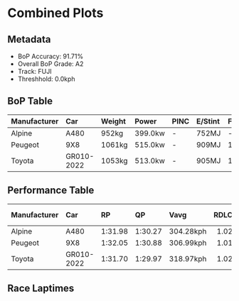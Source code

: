 # Combined Plots

## Metadata

- BoP Accuracy: 91.71%
- Overall BoP Grade: A2
- Track: FUJI
- Threshhold: 0.0kph

## BoP Table
| Manufacturer   | Car        | Weight   | Power   | PINC   | E/Stint   | FDS    | RDP    | QDP     | TDP    |
|:---------------|:-----------|:---------|:--------|:-------|:----------|:-------|:-------|:--------|:-------|
| Alpine         | A480       | 952kg    | 399.0kw | -      | 752MJ     | -      | 60.43% | 100.00% | 11.72% |
| Peugeot        | 9X8        | 1061kg   | 515.0kw | -      | 909MJ     | 150kph | 62.67% | 66.67%  | 1.30%  |
| Toyota         | GR010-2022 | 1053kg   | 513.0kw | -      | 905MJ     | 190kph | 58.62% | 40.00%  | 3.32%  |

## Performance Table
| Manufacturer   | Car        | RP      | QP      | Vavg      |   RDLC | BOP-Grade   | Match   |
|:---------------|:-----------|:--------|:--------|:----------|-------:|:------------|:--------|
| Alpine         | A480       | 1:31.98 | 1:30.27 | 304.28kph |   1.02 | +B1         | 88.49%  |
| Peugeot        | 9X8        | 1:32.05 | 1:30.88 | 306.99kph |   1.01 | +B1         | 87.00%  |
| Toyota         | GR010-2022 | 1:31.70 | 1:29.97 | 318.97kph |   1.02 | ~A1         | 99.63%  |

## Race Laptimes
<div>                        <script type="text/javascript">window.PlotlyConfig = {MathJaxConfig: 'local'};</script>
        <script charset="utf-8" src="https://cdn.plot.ly/plotly-3.0.1.min.js"></script>                <div id="85bafeb6-2f53-4ed4-99b8-a07487f839bd" class="plotly-graph-div" style="height:100%; width:100%;"></div>            <script type="text/javascript">                window.PLOTLYENV=window.PLOTLYENV || {};                                if (document.getElementById("85bafeb6-2f53-4ed4-99b8-a07487f839bd")) {                    Plotly.newPlot(                        "85bafeb6-2f53-4ed4-99b8-a07487f839bd",                        [{"box":{"visible":true},"line":{"color":"rgb(128,181,255)"},"name":"A480","points":false,"y":[91.19634596750733,91.07728937946159,91.03526940721017,91.76061416631235,91.48548339561843,91.71859419406091,91.91468739790095,91.47047626267147,92.40892230962027,92.56999886991744,91.89567836283484,91.79563080985521,92.06776015395977,92.20582577707164,92.66004166759909,92.48996082753374,92.26485383332961,92.18381531541613,91.78762700561686,91.98872258710587,92.65303833889052,92.11378202833039,91.57252476671067,91.83464935551727,91.74660750889521,91.60053808154497,91.89667883836464,92.35489663101127,92.02874160829772,92.36690233736883,92.13979439210509,92.37890804372637,92.55699268803009,92.36290043524963,92.68105165372481,92.57400077203661,92.30687380558105,91.63055234743887,91.89367741177523,92.55799316355989,92.45894608611005,91.62855139637928,92.24784574932308,92.56399601673867,91.75661226419317,91.4894852977376,92.29686905028308,91.50349195515476,91.34341587038736,91.25637449929509,91.53050479445923,91.74360608230582,92.10577822409202,91.95970879674178,91.56452096247232,91.29139114283797,91.78762700561686,92.37590661713698,92.67604927607583,91.44046199677759,92.00473019558261,91.84065220869604,91.65256280909438,91.85766029270258,91.91868930002015,91.51649813704209,92.53298127531498,91.76261511737194,92.40692135856067,91.52450194128046,91.89167646071564,92.3679028128986,92.12678821021774,92.6590411920693,92.64703548571174,91.85665981717278,92.50096605836148,92.13379153892632,92.14579724528387,92.03774588806588,92.14579724528387,91.92369167766913,92.33888902253453,91.67957564839887,92.18281483988633,91.88567360753687,91.99672639134424,91.78562605455727,92.24384384720389,92.4999655828317,91.65656471121356,91.62554996978987,92.35889853313044,91.93769833508628,91.66456851545192,92.25084717591245,91.78662653008705,91.55751763376374,92.05775539866181,92.3679028128986,91.63155282296864,91.6465599559156,91.87867027882831,92.05775539866181,91.16933312820284,91.29639352048694,91.24536926846734,92.36490138630921,91.5695233401213,91.75361083760379,92.03174303488711,91.95570689462261,92.04875111889363,92.33888902253453,91.85766029270258,92.43993705104393,91.65056185803478,91.96271022333117,92.09877489538346,92.56599696779824,91.56151953588292,91.4624724584331,91.86866552353034,91.71759371853113,91.49448767538658,92.28286239286594,92.10377727303243,92.11878440597937,92.23383909190592,92.19582102177368,91.84665506187483,91.96271022333117,92.25084717591245,92.51797414236802,91.76061416631235,92.10077584644304,92.06075682525119,92.44393895316313,92.26985621097859],"type":"violin"},{"box":{"visible":true},"line":{"color":"rgb(171,214,0)"},"name":"9X8","points":false,"y":[92.02473970617854,92.24884622485287,91.74160513124623,92.07976586031732,91.89167646071564,91.83965173316624,92.0067311466422,92.12178583256876,92.0847682379663,92.24784574932308,92.43693562445455,92.45194275740148,92.37490614160718,92.61001789110928,92.41992754044801,91.93869881061606,92.58500600286438,92.43993705104393,92.67604927607583,92.35289567995167,91.84865601293443,91.58252952200864,91.15832789737507,91.50649338174414,91.79362985879563,92.16880818246918,91.7205951451205,92.55899363908968,91.94670261485443,91.92869405531812,92.40692135856067,91.89267693624545,91.95170499250342,91.35342062568533,91.31740350661266,91.45146722760535,91.48248196902902,91.99572591581445,92.12778868574755,91.24136736634817,91.56252001141273,92.31387713428963,91.5655214380021,91.4394615212478,91.31740350661266,91.4084467798241,91.79062843220623,91.65956613780294,91.22235833128204,91.81363936939155,91.5144971859825,92.48295749882516,91.44846580101596,92.59501075816233,92.1097801262112,91.96571164992056,91.71759371853113,91.93669785955647,92.3458923512431,91.81864174704053,91.4894852977376,92.0597563497214,91.79563080985521,92.25184765144226,92.08877014008549,92.51597319130845,91.88267218094748,92.27185716203819,92.19081864412469,92.43193324680557,92.54098507955334,91.83965173316624,92.07276253160875,92.0067311466422,92.14479676975407,92.17881293776713,92.5800036252154,92.39791707879249,91.8276460268087,92.26885573544878,91.73460180253765,92.10077584644304,91.95070451697362,91.52450194128046,91.62554996978987,92.35389615548146,92.22983718978675,91.70958991429275,91.7235965717099,92.53398175084477,92.05575444760221,91.71959466959072,91.40244392664535,91.71459229194173,91.54151002528701,91.39744154899635,91.68757945263724,92.06976110501937,91.45146722760535,91.65756518674335,91.88367265647729,92.24984670038268,92.03774588806588,91.87867027882831,91.17333503032202,91.24436879293754,91.28138638754001,91.92769357978831,91.57852761988946,91.71659324300133,92.04374874124466,92.50096605836148,92.39891755432228,92.22483481213776,91.65856566227315,92.12678821021774,92.51897461789783,92.01473495088058,91.85966124376218,92.51897461789783,92.33188569382595,92.38891279902433,92.4489413308121,92.46694989034843,92.18081388882673,91.79362985879563,92.5760017230962,91.96271022333117,91.83965173316624,91.92269120213933,92.5249774710766,91.99672639134424,92.09877489538346,91.90568311813279,91.77962320137848,92.48896035200394,92.39691660326271,91.94270071273526,92.38290994584555,92.61401979322845,92.09977537091325,91.98772211157608,91.78162415243807,91.88767455859646,91.77962320137848,92.09377251773446,92.11678345491978,92.10277679750263,91.6685704175711,91.97871783180791,91.68557850157764,92.65603976547989,91.97071402756954,92.18281483988633,92.39791707879249,91.91268644684136,91.98572116051649,91.96671212545036,91.88567360753687,92.63803120594356,91.91468739790095,92.12678821021774,92.18881769306512,92.44694037975249,92.11478250386018,92.00272924452302,92.61702121981786,92.60801694004968,92.67404832501623,92.3939151766733,92.51697366683824,92.45094228187169,92.64703548571174,92.32588284064717,92.12678821021774,92.13779344104549,92.10177632197284,92.61301931769867,92.56799791885784,92.6040150379305,92.48495844988476,92.04174779018507,92.19081864412469,92.35489663101127,92.3729051905476,92.54398650614273,92.36390091077942,92.29987047687247,91.76661701949114,92.10477774856223,92.6280264506456,92.65804071653949,92.54198555508313,92.37790756819658,92.3188795119386,91.97471592968873,92.33788854700472,92.19682149730346,92.18281483988633,92.14279581869447,91.73360132700786,92.09377251773446,91.67757469733928,91.80663604068299,92.27986096627654,91.79963271197441,91.94570213932464,91.73360132700786,91.55051430505517,92.34989425336228,92.45794561058027,92.37990851925616,91.77662177478909,92.25284812697205,91.80963746727235,91.63655520061764,91.66456851545192,91.99372496475486,91.3314101640298,91.93769833508628,91.78862748114665,91.7756212992593,91.86866552353034,91.71959466959072,92.45194275740148,92.17581151117776,92.61902217087744,92.36189995971984,92.09777441985365,91.47247721373107,92.0087320977018,91.95370594356301,92.02674065723814,91.93769833508628,92.15280057399245,92.39191422561372,91.96771260098016,91.54551192740618,91.72959942488868,92.01773637746997,92.55599221250029,91.91968977554994,92.061757300781,92.48495844988476,92.04875111889363,92.59300980710275,91.34941872356615,91.54751287846578,91.22535975787143,91.85565934164299,92.40391993197127,91.83665030657687,91.67657422180947,91.74060465571644,91.52950431892945,91.91068549578178,92.01373447535077,91.72659799829928,92.40391993197127,92.42392944256719,92.67304784948642,92.21483005683979,91.99872734240384,92.58300505180478,92.55399126144069,92.18381531541613,92.42693086915659,91.78562605455727,92.64403405912233,92.46895084140802,92.16080437823081,91.6995851589948,92.25184765144226,91.71059038982256,92.29486809922349,92.01373447535077,92.22683576319734],"type":"violin"},{"box":{"visible":true},"line":{"color":"rgb(26,1,0)"},"name":"GR010-2022","points":false,"y":[88.57309912838187,90.77814719605254,91.06028129545506,91.32240588426164,91.23836593975876,91.61654569002172,91.45346817866493,91.66356803992214,91.62855139637928,91.7225960961801,92.12378678362835,91.81063794280216,92.01873685299975,91.8546588661132,91.84165268422585,91.81864174704053,91.71759371853113,91.81463984492135,91.88167170541769,91.5915338017768,91.55051430505517,92.09177156667488,91.55351573164457,91.78362510349766,91.61554521449192,91.67357279522008,91.99872734240384,92.11578297938999,91.89567836283484,91.7776222503189,91.88267218094748,91.752610362074,92.01373447535077,92.0107330487614,91.91668834896056,91.91168597131157,91.9296945308479,91.93269595743729,91.88567360753687,92.0587558741916,92.007731622172,92.03974683912547,91.94670261485443,91.8006331875042,92.0067311466422,91.61054283684294,91.74560703336542,92.03874636359569,91.65156233356458,91.34841824803635,91.53850859869762,91.71859419406091,91.43145771700944,91.44946627654576,91.16433075055386,91.97471592968873,91.24036689081836,91.72959942488868,91.68757945263724,91.70958991429275,91.27538353436123,91.69358230581602,91.80963746727235,91.91568787343076,91.80463508962337,91.39043822028779,92.04875111889363,91.68157659945847,91.85766029270258,91.60854188578334,91.9807187828675,91.52250099022088,91.82064269810013,92.09577346879405,91.94970404144384,91.91568787343076,91.97971830733772,91.64956138250498,91.62454949426008,91.8806712298879,91.98972306263566,91.75661226419317,91.77962320137848,92.03474446147649,91.83264840445767,92.09977537091325,92.06876062948957,91.99972781793363,91.95570689462261,92.10877965068141,91.66957089310091,91.60954236131315,91.80463508962337,91.60453998366417,91.59353475283639,92.0867691890259,91.9567073701524,91.73460180253765,91.50449243068454,91.79963271197441,91.74160513124623,92.00172876899322,92.09577346879405,91.96871307650994,92.03974683912547,91.90268169154342,92.00172876899322,92.12978963680713,91.99072353816547,91.76861797055072,92.06275777631079,91.98972306263566,92.04675016783405,90.25990087161814,90.90920949045584,91.06828509969344,91.34241539485758,91.22936165999062,91.39544059793677,91.40644582876452,91.40244392664535,91.71859419406091,91.76761749502093,92.04875111889363,91.77662177478909,91.64956138250498,91.36042395439391,91.57752714435965,91.61154331237273,92.01373447535077,91.40744630429433,92.12378678362835,91.6715718441605,91.68257707498825,91.8526579150536,91.44246294783719,92.1077791751516,92.09477299326427,92.00473019558261,91.73059990041847,91.82064269810013,92.061757300781,91.79463033432543,91.73460180253765,91.46747483608209,91.67357279522008,91.83264840445767,91.82864650233849,91.65456376015396,92.01873685299975,91.84565458634502,91.84465411081523,91.3854358426388,91.50249147962495,91.79162890773604,91.84565458634502,91.92369167766913,91.76961844608051,91.94970404144384,91.89067598518587,91.78762700561686,91.79563080985521,91.22636023340121,91.1023012677065,92.01173352429119,91.58453047306823,91.6455594803858,91.57452571777029,91.8006331875042,91.35642205227472,91.88867503412627,91.40544535323473,91.1573274218453,91.89867978942422,91.78662653008705,91.98972306263566,91.56252001141273,91.5124962349229,91.45446865419474,92.0337439859467,91.24837069505674,90.90220616174727,91.22035738022244,91.63955662720703,91.04327321144852,91.31840398214247,91.56752238906171,91.44746532548616,91.62855139637928,91.83865125763646,91.38243441604942,90.95623184035625,91.03727035826975,92.02073780405935,91.88867503412627,91.83364887998746,91.82264364915972,92.06475872737037,91.66456851545192,91.70058563452459,91.5124962349229,91.54751287846578,91.6725723196903,91.46047150737351,91.60554045919395,91.88967550965606,91.56051906035313,91.48748434667802,91.59653617942578,91.86566409694095,91.88967550965606,92.03774588806588,92.08176681137691,91.55251525611476,91.99772686687405,91.44746532548616,91.85665981717278,91.85866076823237,91.47447816479065,91.39343964687717,92.12178583256876,91.6945827813458,91.81964222257032,91.46947578714168,92.03474446147649,91.75561178866337,91.39444012240696,91.73260085147805,91.48148149349923,91.95070451697362,91.84865601293443,91.49949005303557,91.59053332624701,92.00473019558261,91.89367741177523,91.57452571777029,91.46147198290332,91.37543108734083,91.8266455512789,91.73460180253765,91.62655044531967,91.63055234743887,92.04174779018507,91.34841824803635,91.80863699174257,91.87066647458992,91.49848957750577,91.98972306263566,91.6725723196903,91.54251050081679,91.752610362074,91.7726198726699,91.56352048694251,91.87466837670912,91.6205475921409,91.54151002528701,91.49348719985679,91.89167646071564,91.90568311813279,91.81263889386176,91.94270071273526,91.56252001141273,91.3854358426388,92.05275302101283,91.58052857094906,91.28138638754001,91.48348244455882,91.54451145187639,91.5124962349229,91.58753189965762,91.46947578714168,91.32740826191062],"type":"violin"}],                        {"template":{"data":{"histogram2dcontour":[{"type":"histogram2dcontour","colorbar":{"outlinewidth":0,"ticks":""},"colorscale":[[0.0,"#0d0887"],[0.1111111111111111,"#46039f"],[0.2222222222222222,"#7201a8"],[0.3333333333333333,"#9c179e"],[0.4444444444444444,"#bd3786"],[0.5555555555555556,"#d8576b"],[0.6666666666666666,"#ed7953"],[0.7777777777777778,"#fb9f3a"],[0.8888888888888888,"#fdca26"],[1.0,"#f0f921"]]}],"choropleth":[{"type":"choropleth","colorbar":{"outlinewidth":0,"ticks":""}}],"histogram2d":[{"type":"histogram2d","colorbar":{"outlinewidth":0,"ticks":""},"colorscale":[[0.0,"#0d0887"],[0.1111111111111111,"#46039f"],[0.2222222222222222,"#7201a8"],[0.3333333333333333,"#9c179e"],[0.4444444444444444,"#bd3786"],[0.5555555555555556,"#d8576b"],[0.6666666666666666,"#ed7953"],[0.7777777777777778,"#fb9f3a"],[0.8888888888888888,"#fdca26"],[1.0,"#f0f921"]]}],"heatmap":[{"type":"heatmap","colorbar":{"outlinewidth":0,"ticks":""},"colorscale":[[0.0,"#0d0887"],[0.1111111111111111,"#46039f"],[0.2222222222222222,"#7201a8"],[0.3333333333333333,"#9c179e"],[0.4444444444444444,"#bd3786"],[0.5555555555555556,"#d8576b"],[0.6666666666666666,"#ed7953"],[0.7777777777777778,"#fb9f3a"],[0.8888888888888888,"#fdca26"],[1.0,"#f0f921"]]}],"contourcarpet":[{"type":"contourcarpet","colorbar":{"outlinewidth":0,"ticks":""}}],"contour":[{"type":"contour","colorbar":{"outlinewidth":0,"ticks":""},"colorscale":[[0.0,"#0d0887"],[0.1111111111111111,"#46039f"],[0.2222222222222222,"#7201a8"],[0.3333333333333333,"#9c179e"],[0.4444444444444444,"#bd3786"],[0.5555555555555556,"#d8576b"],[0.6666666666666666,"#ed7953"],[0.7777777777777778,"#fb9f3a"],[0.8888888888888888,"#fdca26"],[1.0,"#f0f921"]]}],"surface":[{"type":"surface","colorbar":{"outlinewidth":0,"ticks":""},"colorscale":[[0.0,"#0d0887"],[0.1111111111111111,"#46039f"],[0.2222222222222222,"#7201a8"],[0.3333333333333333,"#9c179e"],[0.4444444444444444,"#bd3786"],[0.5555555555555556,"#d8576b"],[0.6666666666666666,"#ed7953"],[0.7777777777777778,"#fb9f3a"],[0.8888888888888888,"#fdca26"],[1.0,"#f0f921"]]}],"mesh3d":[{"type":"mesh3d","colorbar":{"outlinewidth":0,"ticks":""}}],"scatter":[{"fillpattern":{"fillmode":"overlay","size":10,"solidity":0.2},"type":"scatter"}],"parcoords":[{"type":"parcoords","line":{"colorbar":{"outlinewidth":0,"ticks":""}}}],"scatterpolargl":[{"type":"scatterpolargl","marker":{"colorbar":{"outlinewidth":0,"ticks":""}}}],"bar":[{"error_x":{"color":"#2a3f5f"},"error_y":{"color":"#2a3f5f"},"marker":{"line":{"color":"#E5ECF6","width":0.5},"pattern":{"fillmode":"overlay","size":10,"solidity":0.2}},"type":"bar"}],"scattergeo":[{"type":"scattergeo","marker":{"colorbar":{"outlinewidth":0,"ticks":""}}}],"scatterpolar":[{"type":"scatterpolar","marker":{"colorbar":{"outlinewidth":0,"ticks":""}}}],"histogram":[{"marker":{"pattern":{"fillmode":"overlay","size":10,"solidity":0.2}},"type":"histogram"}],"scattergl":[{"type":"scattergl","marker":{"colorbar":{"outlinewidth":0,"ticks":""}}}],"scatter3d":[{"type":"scatter3d","line":{"colorbar":{"outlinewidth":0,"ticks":""}},"marker":{"colorbar":{"outlinewidth":0,"ticks":""}}}],"scattermap":[{"type":"scattermap","marker":{"colorbar":{"outlinewidth":0,"ticks":""}}}],"scattermapbox":[{"type":"scattermapbox","marker":{"colorbar":{"outlinewidth":0,"ticks":""}}}],"scatterternary":[{"type":"scatterternary","marker":{"colorbar":{"outlinewidth":0,"ticks":""}}}],"scattercarpet":[{"type":"scattercarpet","marker":{"colorbar":{"outlinewidth":0,"ticks":""}}}],"carpet":[{"aaxis":{"endlinecolor":"#2a3f5f","gridcolor":"white","linecolor":"white","minorgridcolor":"white","startlinecolor":"#2a3f5f"},"baxis":{"endlinecolor":"#2a3f5f","gridcolor":"white","linecolor":"white","minorgridcolor":"white","startlinecolor":"#2a3f5f"},"type":"carpet"}],"table":[{"cells":{"fill":{"color":"#EBF0F8"},"line":{"color":"white"}},"header":{"fill":{"color":"#C8D4E3"},"line":{"color":"white"}},"type":"table"}],"barpolar":[{"marker":{"line":{"color":"#E5ECF6","width":0.5},"pattern":{"fillmode":"overlay","size":10,"solidity":0.2}},"type":"barpolar"}],"pie":[{"automargin":true,"type":"pie"}]},"layout":{"autotypenumbers":"strict","colorway":["#636efa","#EF553B","#00cc96","#ab63fa","#FFA15A","#19d3f3","#FF6692","#B6E880","#FF97FF","#FECB52"],"font":{"color":"#2a3f5f"},"hovermode":"closest","hoverlabel":{"align":"left"},"paper_bgcolor":"white","plot_bgcolor":"#E5ECF6","polar":{"bgcolor":"#E5ECF6","angularaxis":{"gridcolor":"white","linecolor":"white","ticks":""},"radialaxis":{"gridcolor":"white","linecolor":"white","ticks":""}},"ternary":{"bgcolor":"#E5ECF6","aaxis":{"gridcolor":"white","linecolor":"white","ticks":""},"baxis":{"gridcolor":"white","linecolor":"white","ticks":""},"caxis":{"gridcolor":"white","linecolor":"white","ticks":""}},"coloraxis":{"colorbar":{"outlinewidth":0,"ticks":""}},"colorscale":{"sequential":[[0.0,"#0d0887"],[0.1111111111111111,"#46039f"],[0.2222222222222222,"#7201a8"],[0.3333333333333333,"#9c179e"],[0.4444444444444444,"#bd3786"],[0.5555555555555556,"#d8576b"],[0.6666666666666666,"#ed7953"],[0.7777777777777778,"#fb9f3a"],[0.8888888888888888,"#fdca26"],[1.0,"#f0f921"]],"sequentialminus":[[0.0,"#0d0887"],[0.1111111111111111,"#46039f"],[0.2222222222222222,"#7201a8"],[0.3333333333333333,"#9c179e"],[0.4444444444444444,"#bd3786"],[0.5555555555555556,"#d8576b"],[0.6666666666666666,"#ed7953"],[0.7777777777777778,"#fb9f3a"],[0.8888888888888888,"#fdca26"],[1.0,"#f0f921"]],"diverging":[[0,"#8e0152"],[0.1,"#c51b7d"],[0.2,"#de77ae"],[0.3,"#f1b6da"],[0.4,"#fde0ef"],[0.5,"#f7f7f7"],[0.6,"#e6f5d0"],[0.7,"#b8e186"],[0.8,"#7fbc41"],[0.9,"#4d9221"],[1,"#276419"]]},"xaxis":{"gridcolor":"white","linecolor":"white","ticks":"","title":{"standoff":15},"zerolinecolor":"white","automargin":true,"zerolinewidth":2},"yaxis":{"gridcolor":"white","linecolor":"white","ticks":"","title":{"standoff":15},"zerolinecolor":"white","automargin":true,"zerolinewidth":2},"scene":{"xaxis":{"backgroundcolor":"#E5ECF6","gridcolor":"white","linecolor":"white","showbackground":true,"ticks":"","zerolinecolor":"white","gridwidth":2},"yaxis":{"backgroundcolor":"#E5ECF6","gridcolor":"white","linecolor":"white","showbackground":true,"ticks":"","zerolinecolor":"white","gridwidth":2},"zaxis":{"backgroundcolor":"#E5ECF6","gridcolor":"white","linecolor":"white","showbackground":true,"ticks":"","zerolinecolor":"white","gridwidth":2}},"shapedefaults":{"line":{"color":"#2a3f5f"}},"annotationdefaults":{"arrowcolor":"#2a3f5f","arrowhead":0,"arrowwidth":1},"geo":{"bgcolor":"white","landcolor":"#E5ECF6","subunitcolor":"white","showland":true,"showlakes":true,"lakecolor":"white"},"title":{"x":0.05},"mapbox":{"style":"light"}}},"xaxis":{"showticklabels":false,"title":{}}},                        {"responsive": true}                    )                };            </script>        </div>

## Quali Laptimes
<div>                        <script type="text/javascript">window.PlotlyConfig = {MathJaxConfig: 'local'};</script>
        <script charset="utf-8" src="https://cdn.plot.ly/plotly-3.0.1.min.js"></script>                <div id="88aed036-0782-452d-b67f-073279045f8f" class="plotly-graph-div" style="height:100%; width:100%;"></div>            <script type="text/javascript">                window.PLOTLYENV=window.PLOTLYENV || {};                                if (document.getElementById("88aed036-0782-452d-b67f-073279045f8f")) {                    Plotly.newPlot(                        "88aed036-0782-452d-b67f-073279045f8f",                        [{"box":{"visible":true},"line":{"color":"rgb(128,181,255)"},"name":"A480","points":false,"y":[89.446],"type":"violin"},{"box":{"visible":true},"line":{"color":"rgb(171,214,0)"},"name":"9X8","points":false,"y":[90.0,90.106,90.12200000000001,90.043],"type":"violin"},{"box":{"visible":true},"line":{"color":"rgb(26,1,0)"},"name":"GR010-2022","points":false,"y":[89.06800000000001,89.269],"type":"violin"}],                        {"template":{"data":{"histogram2dcontour":[{"type":"histogram2dcontour","colorbar":{"outlinewidth":0,"ticks":""},"colorscale":[[0.0,"#0d0887"],[0.1111111111111111,"#46039f"],[0.2222222222222222,"#7201a8"],[0.3333333333333333,"#9c179e"],[0.4444444444444444,"#bd3786"],[0.5555555555555556,"#d8576b"],[0.6666666666666666,"#ed7953"],[0.7777777777777778,"#fb9f3a"],[0.8888888888888888,"#fdca26"],[1.0,"#f0f921"]]}],"choropleth":[{"type":"choropleth","colorbar":{"outlinewidth":0,"ticks":""}}],"histogram2d":[{"type":"histogram2d","colorbar":{"outlinewidth":0,"ticks":""},"colorscale":[[0.0,"#0d0887"],[0.1111111111111111,"#46039f"],[0.2222222222222222,"#7201a8"],[0.3333333333333333,"#9c179e"],[0.4444444444444444,"#bd3786"],[0.5555555555555556,"#d8576b"],[0.6666666666666666,"#ed7953"],[0.7777777777777778,"#fb9f3a"],[0.8888888888888888,"#fdca26"],[1.0,"#f0f921"]]}],"heatmap":[{"type":"heatmap","colorbar":{"outlinewidth":0,"ticks":""},"colorscale":[[0.0,"#0d0887"],[0.1111111111111111,"#46039f"],[0.2222222222222222,"#7201a8"],[0.3333333333333333,"#9c179e"],[0.4444444444444444,"#bd3786"],[0.5555555555555556,"#d8576b"],[0.6666666666666666,"#ed7953"],[0.7777777777777778,"#fb9f3a"],[0.8888888888888888,"#fdca26"],[1.0,"#f0f921"]]}],"contourcarpet":[{"type":"contourcarpet","colorbar":{"outlinewidth":0,"ticks":""}}],"contour":[{"type":"contour","colorbar":{"outlinewidth":0,"ticks":""},"colorscale":[[0.0,"#0d0887"],[0.1111111111111111,"#46039f"],[0.2222222222222222,"#7201a8"],[0.3333333333333333,"#9c179e"],[0.4444444444444444,"#bd3786"],[0.5555555555555556,"#d8576b"],[0.6666666666666666,"#ed7953"],[0.7777777777777778,"#fb9f3a"],[0.8888888888888888,"#fdca26"],[1.0,"#f0f921"]]}],"surface":[{"type":"surface","colorbar":{"outlinewidth":0,"ticks":""},"colorscale":[[0.0,"#0d0887"],[0.1111111111111111,"#46039f"],[0.2222222222222222,"#7201a8"],[0.3333333333333333,"#9c179e"],[0.4444444444444444,"#bd3786"],[0.5555555555555556,"#d8576b"],[0.6666666666666666,"#ed7953"],[0.7777777777777778,"#fb9f3a"],[0.8888888888888888,"#fdca26"],[1.0,"#f0f921"]]}],"mesh3d":[{"type":"mesh3d","colorbar":{"outlinewidth":0,"ticks":""}}],"scatter":[{"fillpattern":{"fillmode":"overlay","size":10,"solidity":0.2},"type":"scatter"}],"parcoords":[{"type":"parcoords","line":{"colorbar":{"outlinewidth":0,"ticks":""}}}],"scatterpolargl":[{"type":"scatterpolargl","marker":{"colorbar":{"outlinewidth":0,"ticks":""}}}],"bar":[{"error_x":{"color":"#2a3f5f"},"error_y":{"color":"#2a3f5f"},"marker":{"line":{"color":"#E5ECF6","width":0.5},"pattern":{"fillmode":"overlay","size":10,"solidity":0.2}},"type":"bar"}],"scattergeo":[{"type":"scattergeo","marker":{"colorbar":{"outlinewidth":0,"ticks":""}}}],"scatterpolar":[{"type":"scatterpolar","marker":{"colorbar":{"outlinewidth":0,"ticks":""}}}],"histogram":[{"marker":{"pattern":{"fillmode":"overlay","size":10,"solidity":0.2}},"type":"histogram"}],"scattergl":[{"type":"scattergl","marker":{"colorbar":{"outlinewidth":0,"ticks":""}}}],"scatter3d":[{"type":"scatter3d","line":{"colorbar":{"outlinewidth":0,"ticks":""}},"marker":{"colorbar":{"outlinewidth":0,"ticks":""}}}],"scattermap":[{"type":"scattermap","marker":{"colorbar":{"outlinewidth":0,"ticks":""}}}],"scattermapbox":[{"type":"scattermapbox","marker":{"colorbar":{"outlinewidth":0,"ticks":""}}}],"scatterternary":[{"type":"scatterternary","marker":{"colorbar":{"outlinewidth":0,"ticks":""}}}],"scattercarpet":[{"type":"scattercarpet","marker":{"colorbar":{"outlinewidth":0,"ticks":""}}}],"carpet":[{"aaxis":{"endlinecolor":"#2a3f5f","gridcolor":"white","linecolor":"white","minorgridcolor":"white","startlinecolor":"#2a3f5f"},"baxis":{"endlinecolor":"#2a3f5f","gridcolor":"white","linecolor":"white","minorgridcolor":"white","startlinecolor":"#2a3f5f"},"type":"carpet"}],"table":[{"cells":{"fill":{"color":"#EBF0F8"},"line":{"color":"white"}},"header":{"fill":{"color":"#C8D4E3"},"line":{"color":"white"}},"type":"table"}],"barpolar":[{"marker":{"line":{"color":"#E5ECF6","width":0.5},"pattern":{"fillmode":"overlay","size":10,"solidity":0.2}},"type":"barpolar"}],"pie":[{"automargin":true,"type":"pie"}]},"layout":{"autotypenumbers":"strict","colorway":["#636efa","#EF553B","#00cc96","#ab63fa","#FFA15A","#19d3f3","#FF6692","#B6E880","#FF97FF","#FECB52"],"font":{"color":"#2a3f5f"},"hovermode":"closest","hoverlabel":{"align":"left"},"paper_bgcolor":"white","plot_bgcolor":"#E5ECF6","polar":{"bgcolor":"#E5ECF6","angularaxis":{"gridcolor":"white","linecolor":"white","ticks":""},"radialaxis":{"gridcolor":"white","linecolor":"white","ticks":""}},"ternary":{"bgcolor":"#E5ECF6","aaxis":{"gridcolor":"white","linecolor":"white","ticks":""},"baxis":{"gridcolor":"white","linecolor":"white","ticks":""},"caxis":{"gridcolor":"white","linecolor":"white","ticks":""}},"coloraxis":{"colorbar":{"outlinewidth":0,"ticks":""}},"colorscale":{"sequential":[[0.0,"#0d0887"],[0.1111111111111111,"#46039f"],[0.2222222222222222,"#7201a8"],[0.3333333333333333,"#9c179e"],[0.4444444444444444,"#bd3786"],[0.5555555555555556,"#d8576b"],[0.6666666666666666,"#ed7953"],[0.7777777777777778,"#fb9f3a"],[0.8888888888888888,"#fdca26"],[1.0,"#f0f921"]],"sequentialminus":[[0.0,"#0d0887"],[0.1111111111111111,"#46039f"],[0.2222222222222222,"#7201a8"],[0.3333333333333333,"#9c179e"],[0.4444444444444444,"#bd3786"],[0.5555555555555556,"#d8576b"],[0.6666666666666666,"#ed7953"],[0.7777777777777778,"#fb9f3a"],[0.8888888888888888,"#fdca26"],[1.0,"#f0f921"]],"diverging":[[0,"#8e0152"],[0.1,"#c51b7d"],[0.2,"#de77ae"],[0.3,"#f1b6da"],[0.4,"#fde0ef"],[0.5,"#f7f7f7"],[0.6,"#e6f5d0"],[0.7,"#b8e186"],[0.8,"#7fbc41"],[0.9,"#4d9221"],[1,"#276419"]]},"xaxis":{"gridcolor":"white","linecolor":"white","ticks":"","title":{"standoff":15},"zerolinecolor":"white","automargin":true,"zerolinewidth":2},"yaxis":{"gridcolor":"white","linecolor":"white","ticks":"","title":{"standoff":15},"zerolinecolor":"white","automargin":true,"zerolinewidth":2},"scene":{"xaxis":{"backgroundcolor":"#E5ECF6","gridcolor":"white","linecolor":"white","showbackground":true,"ticks":"","zerolinecolor":"white","gridwidth":2},"yaxis":{"backgroundcolor":"#E5ECF6","gridcolor":"white","linecolor":"white","showbackground":true,"ticks":"","zerolinecolor":"white","gridwidth":2},"zaxis":{"backgroundcolor":"#E5ECF6","gridcolor":"white","linecolor":"white","showbackground":true,"ticks":"","zerolinecolor":"white","gridwidth":2}},"shapedefaults":{"line":{"color":"#2a3f5f"}},"annotationdefaults":{"arrowcolor":"#2a3f5f","arrowhead":0,"arrowwidth":1},"geo":{"bgcolor":"white","landcolor":"#E5ECF6","subunitcolor":"white","showland":true,"showlakes":true,"lakecolor":"white"},"title":{"x":0.05},"mapbox":{"style":"light"}}},"xaxis":{"showticklabels":false,"title":{}}},                        {"responsive": true}                    )                };            </script>        </div>

## Topspeeds
<div>                        <script type="text/javascript">window.PlotlyConfig = {MathJaxConfig: 'local'};</script>
        <script charset="utf-8" src="https://cdn.plot.ly/plotly-3.0.1.min.js"></script>                <div id="d76114f6-7054-4937-8b9d-396f1e90cd68" class="plotly-graph-div" style="height:100%; width:100%;"></div>            <script type="text/javascript">                window.PLOTLYENV=window.PLOTLYENV || {};                                if (document.getElementById("d76114f6-7054-4937-8b9d-396f1e90cd68")) {                    Plotly.newPlot(                        "d76114f6-7054-4937-8b9d-396f1e90cd68",                        [{"box":{"visible":true},"line":{"color":"rgb(128,181,255)"},"name":"A480","points":false,"y":[306.60136358284535,301.4896703684861,305.79952935314196,304.8974658447256,304.09563161502217,304.8974658447256,304.09563161502217,304.8974658447256,301.4896703684861,304.8974658447256,303.1935681066058,305.79952935314196,302.3917338769024,306.60136358284535,304.8974658447256,304.8974658447256,302.3917338769024,302.3917338769024,307.50342709126176,304.8974658447256,304.09563161502217,303.1935681066058,306.60136358284535,303.1935681066058,302.3917338769024,306.60136358284535,303.1935681066058,302.3917338769024],"type":"violin"},{"box":{"visible":true},"line":{"color":"rgb(171,214,0)"},"name":"9X8","points":false,"y":[305.79952935314196,307.50342709126176,304.09563161502217,310.20961761651074,304.09563161502217,310.20961761651074],"type":"violin"},{"box":{"visible":true},"line":{"color":"rgb(26,1,0)"},"name":"GR010-2022","points":false,"y":[316.52406217542523,318.3281891922579,316.52406217542523,320.2325454878035,316.52406217542523,316.52406217542523,319.3304819793872,317.4261256838415,319.3304819793872,321.23483827493277,322.1369017833491,318.3281891922579,319.3304819793872,321.23483827493277,322.1369017833491,318.3281891922579],"type":"violin"}],                        {"template":{"data":{"histogram2dcontour":[{"type":"histogram2dcontour","colorbar":{"outlinewidth":0,"ticks":""},"colorscale":[[0.0,"#0d0887"],[0.1111111111111111,"#46039f"],[0.2222222222222222,"#7201a8"],[0.3333333333333333,"#9c179e"],[0.4444444444444444,"#bd3786"],[0.5555555555555556,"#d8576b"],[0.6666666666666666,"#ed7953"],[0.7777777777777778,"#fb9f3a"],[0.8888888888888888,"#fdca26"],[1.0,"#f0f921"]]}],"choropleth":[{"type":"choropleth","colorbar":{"outlinewidth":0,"ticks":""}}],"histogram2d":[{"type":"histogram2d","colorbar":{"outlinewidth":0,"ticks":""},"colorscale":[[0.0,"#0d0887"],[0.1111111111111111,"#46039f"],[0.2222222222222222,"#7201a8"],[0.3333333333333333,"#9c179e"],[0.4444444444444444,"#bd3786"],[0.5555555555555556,"#d8576b"],[0.6666666666666666,"#ed7953"],[0.7777777777777778,"#fb9f3a"],[0.8888888888888888,"#fdca26"],[1.0,"#f0f921"]]}],"heatmap":[{"type":"heatmap","colorbar":{"outlinewidth":0,"ticks":""},"colorscale":[[0.0,"#0d0887"],[0.1111111111111111,"#46039f"],[0.2222222222222222,"#7201a8"],[0.3333333333333333,"#9c179e"],[0.4444444444444444,"#bd3786"],[0.5555555555555556,"#d8576b"],[0.6666666666666666,"#ed7953"],[0.7777777777777778,"#fb9f3a"],[0.8888888888888888,"#fdca26"],[1.0,"#f0f921"]]}],"contourcarpet":[{"type":"contourcarpet","colorbar":{"outlinewidth":0,"ticks":""}}],"contour":[{"type":"contour","colorbar":{"outlinewidth":0,"ticks":""},"colorscale":[[0.0,"#0d0887"],[0.1111111111111111,"#46039f"],[0.2222222222222222,"#7201a8"],[0.3333333333333333,"#9c179e"],[0.4444444444444444,"#bd3786"],[0.5555555555555556,"#d8576b"],[0.6666666666666666,"#ed7953"],[0.7777777777777778,"#fb9f3a"],[0.8888888888888888,"#fdca26"],[1.0,"#f0f921"]]}],"surface":[{"type":"surface","colorbar":{"outlinewidth":0,"ticks":""},"colorscale":[[0.0,"#0d0887"],[0.1111111111111111,"#46039f"],[0.2222222222222222,"#7201a8"],[0.3333333333333333,"#9c179e"],[0.4444444444444444,"#bd3786"],[0.5555555555555556,"#d8576b"],[0.6666666666666666,"#ed7953"],[0.7777777777777778,"#fb9f3a"],[0.8888888888888888,"#fdca26"],[1.0,"#f0f921"]]}],"mesh3d":[{"type":"mesh3d","colorbar":{"outlinewidth":0,"ticks":""}}],"scatter":[{"fillpattern":{"fillmode":"overlay","size":10,"solidity":0.2},"type":"scatter"}],"parcoords":[{"type":"parcoords","line":{"colorbar":{"outlinewidth":0,"ticks":""}}}],"scatterpolargl":[{"type":"scatterpolargl","marker":{"colorbar":{"outlinewidth":0,"ticks":""}}}],"bar":[{"error_x":{"color":"#2a3f5f"},"error_y":{"color":"#2a3f5f"},"marker":{"line":{"color":"#E5ECF6","width":0.5},"pattern":{"fillmode":"overlay","size":10,"solidity":0.2}},"type":"bar"}],"scattergeo":[{"type":"scattergeo","marker":{"colorbar":{"outlinewidth":0,"ticks":""}}}],"scatterpolar":[{"type":"scatterpolar","marker":{"colorbar":{"outlinewidth":0,"ticks":""}}}],"histogram":[{"marker":{"pattern":{"fillmode":"overlay","size":10,"solidity":0.2}},"type":"histogram"}],"scattergl":[{"type":"scattergl","marker":{"colorbar":{"outlinewidth":0,"ticks":""}}}],"scatter3d":[{"type":"scatter3d","line":{"colorbar":{"outlinewidth":0,"ticks":""}},"marker":{"colorbar":{"outlinewidth":0,"ticks":""}}}],"scattermap":[{"type":"scattermap","marker":{"colorbar":{"outlinewidth":0,"ticks":""}}}],"scattermapbox":[{"type":"scattermapbox","marker":{"colorbar":{"outlinewidth":0,"ticks":""}}}],"scatterternary":[{"type":"scatterternary","marker":{"colorbar":{"outlinewidth":0,"ticks":""}}}],"scattercarpet":[{"type":"scattercarpet","marker":{"colorbar":{"outlinewidth":0,"ticks":""}}}],"carpet":[{"aaxis":{"endlinecolor":"#2a3f5f","gridcolor":"white","linecolor":"white","minorgridcolor":"white","startlinecolor":"#2a3f5f"},"baxis":{"endlinecolor":"#2a3f5f","gridcolor":"white","linecolor":"white","minorgridcolor":"white","startlinecolor":"#2a3f5f"},"type":"carpet"}],"table":[{"cells":{"fill":{"color":"#EBF0F8"},"line":{"color":"white"}},"header":{"fill":{"color":"#C8D4E3"},"line":{"color":"white"}},"type":"table"}],"barpolar":[{"marker":{"line":{"color":"#E5ECF6","width":0.5},"pattern":{"fillmode":"overlay","size":10,"solidity":0.2}},"type":"barpolar"}],"pie":[{"automargin":true,"type":"pie"}]},"layout":{"autotypenumbers":"strict","colorway":["#636efa","#EF553B","#00cc96","#ab63fa","#FFA15A","#19d3f3","#FF6692","#B6E880","#FF97FF","#FECB52"],"font":{"color":"#2a3f5f"},"hovermode":"closest","hoverlabel":{"align":"left"},"paper_bgcolor":"white","plot_bgcolor":"#E5ECF6","polar":{"bgcolor":"#E5ECF6","angularaxis":{"gridcolor":"white","linecolor":"white","ticks":""},"radialaxis":{"gridcolor":"white","linecolor":"white","ticks":""}},"ternary":{"bgcolor":"#E5ECF6","aaxis":{"gridcolor":"white","linecolor":"white","ticks":""},"baxis":{"gridcolor":"white","linecolor":"white","ticks":""},"caxis":{"gridcolor":"white","linecolor":"white","ticks":""}},"coloraxis":{"colorbar":{"outlinewidth":0,"ticks":""}},"colorscale":{"sequential":[[0.0,"#0d0887"],[0.1111111111111111,"#46039f"],[0.2222222222222222,"#7201a8"],[0.3333333333333333,"#9c179e"],[0.4444444444444444,"#bd3786"],[0.5555555555555556,"#d8576b"],[0.6666666666666666,"#ed7953"],[0.7777777777777778,"#fb9f3a"],[0.8888888888888888,"#fdca26"],[1.0,"#f0f921"]],"sequentialminus":[[0.0,"#0d0887"],[0.1111111111111111,"#46039f"],[0.2222222222222222,"#7201a8"],[0.3333333333333333,"#9c179e"],[0.4444444444444444,"#bd3786"],[0.5555555555555556,"#d8576b"],[0.6666666666666666,"#ed7953"],[0.7777777777777778,"#fb9f3a"],[0.8888888888888888,"#fdca26"],[1.0,"#f0f921"]],"diverging":[[0,"#8e0152"],[0.1,"#c51b7d"],[0.2,"#de77ae"],[0.3,"#f1b6da"],[0.4,"#fde0ef"],[0.5,"#f7f7f7"],[0.6,"#e6f5d0"],[0.7,"#b8e186"],[0.8,"#7fbc41"],[0.9,"#4d9221"],[1,"#276419"]]},"xaxis":{"gridcolor":"white","linecolor":"white","ticks":"","title":{"standoff":15},"zerolinecolor":"white","automargin":true,"zerolinewidth":2},"yaxis":{"gridcolor":"white","linecolor":"white","ticks":"","title":{"standoff":15},"zerolinecolor":"white","automargin":true,"zerolinewidth":2},"scene":{"xaxis":{"backgroundcolor":"#E5ECF6","gridcolor":"white","linecolor":"white","showbackground":true,"ticks":"","zerolinecolor":"white","gridwidth":2},"yaxis":{"backgroundcolor":"#E5ECF6","gridcolor":"white","linecolor":"white","showbackground":true,"ticks":"","zerolinecolor":"white","gridwidth":2},"zaxis":{"backgroundcolor":"#E5ECF6","gridcolor":"white","linecolor":"white","showbackground":true,"ticks":"","zerolinecolor":"white","gridwidth":2}},"shapedefaults":{"line":{"color":"#2a3f5f"}},"annotationdefaults":{"arrowcolor":"#2a3f5f","arrowhead":0,"arrowwidth":1},"geo":{"bgcolor":"white","landcolor":"#E5ECF6","subunitcolor":"white","showland":true,"showlakes":true,"lakecolor":"white"},"title":{"x":0.05},"mapbox":{"style":"light"}}},"xaxis":{"showticklabels":false,"title":{}}},                        {"responsive": true}                    )                };            </script>        </div>

## Laptimes Lineplot
<div>                        <script type="text/javascript">window.PlotlyConfig = {MathJaxConfig: 'local'};</script>
        <script charset="utf-8" src="https://cdn.plot.ly/plotly-3.0.1.min.js"></script>                <div id="0c2a9030-6025-43e5-b4cd-328b21a0ca69" class="plotly-graph-div" style="height:100%; width:100%;"></div>            <script type="text/javascript">                window.PLOTLYENV=window.PLOTLYENV || {};                                if (document.getElementById("0c2a9030-6025-43e5-b4cd-328b21a0ca69")) {                    Plotly.newPlot(                        "0c2a9030-6025-43e5-b4cd-328b21a0ca69",                        [{"line":{"color":"rgb(128,181,255)"},"name":"A480","x":{"dtype":"f8","bdata":"AAAAAAAAAABz7cBcOzDnP3PtwFw7MPc\u002fFrKQhSxkAUBz7cBcOzAHQNAo8TNK\u002fAxAFrKQhSxkEUDFzyjxM0oUQHPtwFw7MBdAIQtZyEIWGkDQKPEzSvwcQH5GiZ9R4h9AFrKQhSxkIUDtwFw7MNciQMXPKPEzSiRAnN70pje9JUBz7cBcOzAnQEr8jBI\u002foyhAIQtZyEIWKkD5GSV+RokrQNAo8TNK\u002fCxApze96U1vLkB+RomfUeIvQKuqqqqqqjBAFrKQhSxkMUCCuXZgrh0yQO3AXDsw1zJAWchCFrKQM0DFzyjxM0o0QDDXDsy1AzVAnN70pje9NUAH5tqBuXY2QHPtwFw7MDdA3\u002fSmN73pN0BK\u002fIwSP6M4QLYDc+3AXDlAIQtZyEIWOkCNEj+jxM86QPkZJX5GiTtAZCELWchCPEDQKPEzSvw8QDsw1w7MtT1Apze96U1vPkATP6PEzyg\u002fQH5GiZ9R4j9A9aY3velNQECrqqqqqqpAQGCuHZhrB0FAFrKQhSxkQUDMtQNz7cBBQIK5dmCuHUJAOL3pTW96QkDtwFw7MNdCQKPEzyjxM0NAWchCFrKQQ0APzLUDc+1DQMXPKPEzSkRAetOb3vSmREAw1w7MtQNFQObagbl2YEVAnN70pje9RUBS4meU+BlGQAfm2oG5dkZAvelNb3rTRkBz7cBcOzBHQCnxM0r8jEdA3\u002fSmN73pR0CU+BklfkZIQEr8jBI\u002fo0hAAAAAAAAASUC2A3PtwFxJQGwH5tqBuUlAIQtZyEIWSkDXDsy1A3NKQI0SP6PEz0pAQxaykIUsS0D5GSV+RolLQK4dmGsH5ktAZCELWchCTEAaJX5GiZ9MQNAo8TNK\u002fExAhixkIQtZTUA7MNcOzLVNQPEzSvyMEk5Apze96U1vTkBdOzDXDsxOQBM\u002fo8TPKE9AyEIWspCFT0B+RomfUeJPQBolfkaJH1BA9aY3velNUEDQKPEzSnxQQKuqqqqqqlBAhixkIQvZUEBgrh2YawdRQDsw1w7MNVFAFrKQhSxkUUDxM0r8jJJRQMy1A3PtwFFApze96U3vUUCCuXZgrh1SQF07MNcOTFJAOL3pTW96UkATP6PEz6hSQO3AXDsw11JAyEIWspAFU0CjxM8o8TNTQH5GiZ9RYlNAWchCFrKQU0A0SvyMEr9TQA\u002fMtQNz7VNA6k1vetMbVEDFzyjxM0pUQKBR4meUeFRAetOb3vSmVEBVVVVVVdVUQDDXDsy1A1VAC1nIQhYyVUDm2oG5dmBVQMFcOzDXjlVAnN70pje9VUB3YK4dmOtVQFLiZ5T4GVZALWQhC1lIVkAH5tqBuXZWQOJnlPgZpVZAvelNb3rTVkCYawfm2gFXQHPtwFw7MFdATm9605teV0Ap8TNK\u002fIxXQARz7cBcu1dA3\u002fSmN73pV0C5dmCuHRhYQJT4GSV+RlhAb3rTm950WEBK\u002fIwSP6NYQCV+Romf0VhAAAAAAAAAWUA="},"y":[92.68105165372481,92.67604927607583,92.66004166759909,92.6590411920693,92.65303833889052,92.64703548571174,92.57400077203661,92.56999886991744,92.56599696779824,92.56399601673867,92.55799316355989,92.55699268803009,92.53298127531498,92.51797414236802,92.50096605836148,92.4999655828317,92.48996082753374,92.45894608611005,92.44393895316313,92.43993705104393,92.40892230962027,92.40692135856067,92.37890804372637,92.37590661713698,92.3679028128986,92.3679028128986,92.36690233736883,92.36490138630921,92.36290043524963,92.35889853313044,92.35489663101127,92.33888902253453,92.33888902253453,92.30687380558105,92.29686905028308,92.28286239286594,92.26985621097859,92.26485383332961,92.25084717591245,92.25084717591245,92.24784574932308,92.24384384720389,92.23383909190592,92.20582577707164,92.19582102177368,92.18381531541613,92.18281483988633,92.14579724528387,92.14579724528387,92.13979439210509,92.13379153892632,92.12678821021774,92.11878440597937,92.11378202833039,92.10577822409202,92.10377727303243,92.10077584644304,92.09877489538346,92.06776015395977,92.06075682525119,92.05775539866181,92.05775539866181,92.04875111889363,92.03774588806588,92.03174303488711,92.02874160829772,92.00473019558261,91.99672639134424,91.98872258710587,91.96271022333117,91.96271022333117,91.95970879674178,91.95570689462261,91.93769833508628,91.92369167766913,91.91868930002015,91.91468739790095,91.89667883836464,91.89567836283484,91.89367741177523,91.89167646071564,91.88567360753687,91.87867027882831,91.86866552353034,91.85766029270258,91.85766029270258,91.85665981717278,91.84665506187483,91.84065220869604,91.83464935551727,91.79563080985521,91.78762700561686,91.78762700561686,91.78662653008705,91.78562605455727,91.76261511737194,91.76061416631235,91.76061416631235,91.75661226419317,91.75361083760379,91.74660750889521,91.74360608230582,91.71859419406091,91.71759371853113,91.67957564839887,91.66456851545192,91.65656471121356,91.65256280909438,91.65056185803478,91.6465599559156,91.63155282296864,91.63055234743887,91.62855139637928,91.62554996978987,91.60053808154497,91.57252476671067,91.5695233401213,91.56452096247232,91.56151953588292,91.55751763376374,91.53050479445923,91.52450194128046,91.51649813704209,91.50349195515476,91.49448767538658,91.4894852977376,91.48548339561843,91.47047626267147,91.4624724584331,91.44046199677759,91.34341587038736,91.29639352048694,91.29139114283797,91.25637449929509,91.24536926846734,91.19634596750733,91.16933312820284,91.07728937946159,91.03526940721017],"type":"scatter"},{"line":{"color":"rgb(171,214,0)"},"name":"9X8","x":{"dtype":"f8","bdata":"AAAAAAAAAABz7cBcOzDXP3PtwFw7MOc\u002fFrKQhSxk8T9z7cBcOzD3P9Ao8TNK\u002fPw\u002fFrKQhSxkAUDFzyjxM0oEQHPtwFw7MAdAIQtZyEIWCkDQKPEzSvwMQH5GiZ9R4g9AFrKQhSxkEUDtwFw7MNcSQMXPKPEzShRAnN70pje9FUBz7cBcOzAXQEr8jBI\u002foxhAIQtZyEIWGkD5GSV+RokbQNAo8TNK\u002fBxApze96U1vHkB+RomfUeIfQKuqqqqqqiBAFrKQhSxkIUCCuXZgrh0iQO3AXDsw1yJAWchCFrKQI0DFzyjxM0okQDDXDsy1AyVAnN70pje9JUAH5tqBuXYmQHPtwFw7MCdA3\u002fSmN73pJ0BK\u002fIwSP6MoQLYDc+3AXClAIQtZyEIWKkCNEj+jxM8qQPkZJX5GiStAZCELWchCLEDQKPEzSvwsQDsw1w7MtS1Apze96U1vLkATP6PEzygvQH5GiZ9R4i9A9aY3velNMECrqqqqqqowQGCuHZhrBzFAFrKQhSxkMUDMtQNz7cAxQIK5dmCuHTJAOL3pTW96MkDtwFw7MNcyQKPEzyjxMzNAWchCFrKQM0APzLUDc+0zQMXPKPEzSjRAetOb3vSmNEAw1w7MtQM1QObagbl2YDVAnN70pje9NUBS4meU+Bk2QAfm2oG5djZAvelNb3rTNkBz7cBcOzA3QCnxM0r8jDdA3\u002fSmN73pN0CU+BklfkY4QEr8jBI\u002fozhAAAAAAAAAOUC2A3PtwFw5QGwH5tqBuTlAIQtZyEIWOkDXDsy1A3M6QI0SP6PEzzpAQxaykIUsO0D5GSV+Rok7QK4dmGsH5jtAZCELWchCPEAaJX5GiZ88QNAo8TNK\u002fDxAhixkIQtZPUA7MNcOzLU9QPEzSvyMEj5Apze96U1vPkBdOzDXDsw+QBM\u002fo8TPKD9AyEIWspCFP0B+RomfUeI\u002fQBolfkaJH0BA9aY3velNQEDQKPEzSnxAQKuqqqqqqkBAhixkIQvZQEBgrh2YawdBQDsw1w7MNUFAFrKQhSxkQUDxM0r8jJJBQMy1A3PtwEFApze96U3vQUCCuXZgrh1CQF07MNcOTEJAOL3pTW96QkATP6PEz6hCQO3AXDsw10JAyEIWspAFQ0CjxM8o8TNDQH5GiZ9RYkNAWchCFrKQQ0A0SvyMEr9DQA\u002fMtQNz7UNA6k1vetMbREDFzyjxM0pEQKBR4meUeERAetOb3vSmREBVVVVVVdVEQDDXDsy1A0VAC1nIQhYyRUDm2oG5dmBFQMFcOzDXjkVAnN70pje9RUB3YK4dmOtFQFLiZ5T4GUZALWQhC1lIRkAH5tqBuXZGQOJnlPgZpUZAvelNb3rTRkCYawfm2gFHQHPtwFw7MEdATm9605teR0Ap8TNK\u002fIxHQARz7cBcu0dA3\u002fSmN73pR0C5dmCuHRhIQJT4GSV+RkhAb3rTm950SEBK\u002fIwSP6NIQCV+Romf0UhAAAAAAAAASUDbgbl2YC5JQLYDc+3AXElAkYUsZCGLSUBsB+bagblJQEaJn1Hi50lAIQtZyEIWSkD8jBI\u002fo0RKQNcOzLUDc0pAspCFLGShSkCNEj+jxM9KQGiU+Bkl\u002fkpAQxaykIUsS0AemGsH5lpLQPkZJX5GiUtA05ve9Ka3S0CuHZhrB+ZLQImfUeJnFExAZCELWchCTEA\u002fo8TPKHFMQBolfkaJn0xA9aY3venNTEDQKPEzSvxMQKuqqqqqKk1AhixkIQtZTUBgrh2Ya4dNQDsw1w7MtU1AFrKQhSzkTUDxM0r8jBJOQMy1A3PtQE5Apze96U1vTkCCuXZgrp1OQF07MNcOzE5AOL3pTW\u002f6TkATP6PEzyhPQO3AXDswV09AyEIWspCFT0CjxM8o8bNPQH5GiZ9R4k9ALWQhC1kIUEAaJX5GiR9QQAfm2oG5NlBA9aY3velNUEDiZ5T4GWVQQNAo8TNKfFBAvelNb3qTUECrqqqqqqpQQJhrB+bawVBAhixkIQvZUEBz7cBcO\u002fBQQGCuHZhrB1FATm9605seUUA7MNcOzDVRQCnxM0r8TFFAFrKQhSxkUUAEc+3AXHtRQPEzSvyMklFA3\u002fSmN72pUUDMtQNz7cBRQLl2YK4d2FFApze96U3vUUCU+BklfgZSQIK5dmCuHVJAb3rTm940UkBdOzDXDkxSQEr8jBI\u002fY1JAOL3pTW96UkAlfkaJn5FSQBM\u002fo8TPqFJAAAAAAADAUkDtwFw7MNdSQNuBuXZg7lJAyEIWspAFU0C2A3PtwBxTQKPEzyjxM1NAkYUsZCFLU0B+RomfUWJTQGwH5tqBeVNAWchCFrKQU0BGiZ9R4qdTQDRK\u002fIwSv1NAIQtZyELWU0APzLUDc+1TQPyMEj+jBFRA6k1vetMbVEDXDsy1AzNUQMXPKPEzSlRAspCFLGRhVECgUeJnlHhUQI0SP6PEj1RAetOb3vSmVEBolPgZJb5UQFVVVVVV1VRAQxaykIXsVEAw1w7MtQNVQB6YawfmGlVAC1nIQhYyVUD5GSV+RklVQObagbl2YFVA05ve9KZ3VUDBXDsw145VQK4dmGsHplVAnN70pje9VUCJn1HiZ9RVQHdgrh2Y61VAZCELWcgCVkBS4meU+BlWQD+jxM8oMVZALWQhC1lIVkAaJX5GiV9WQAfm2oG5dlZA9aY3vemNVkDiZ5T4GaVWQNAo8TNKvFZAvelNb3rTVkCrqqqqqupWQJhrB+baAVdAhixkIQsZV0Bz7cBcOzBXQGCuHZhrR1dATm9605teV0A7MNcOzHVXQCnxM0r8jFdAFrKQhSykV0AEc+3AXLtXQPEzSvyM0ldA3\u002fSmN73pV0DMtQNz7QBYQLl2YK4dGFhApze96U0vWECU+BklfkZYQIK5dmCuXVhAb3rTm950WEBdOzDXDoxYQEr8jBI\u002fo1hAOL3pTW+6WEAlfkaJn9FYQBM\u002fo8TP6FhAAAAAAAAAWUA="},"y":[92.67604927607583,92.67404832501623,92.67304784948642,92.65804071653949,92.65603976547989,92.64703548571174,92.64403405912233,92.63803120594356,92.6280264506456,92.61902217087744,92.61702121981786,92.61401979322845,92.61301931769867,92.61001789110928,92.60801694004968,92.6040150379305,92.59501075816233,92.59300980710275,92.58500600286438,92.58300505180478,92.5800036252154,92.5760017230962,92.56799791885784,92.55899363908968,92.55599221250029,92.55399126144069,92.54398650614273,92.54198555508313,92.54098507955334,92.53398175084477,92.5249774710766,92.51897461789783,92.51897461789783,92.51697366683824,92.51597319130845,92.50096605836148,92.48896035200394,92.48495844988476,92.48495844988476,92.48295749882516,92.46895084140802,92.46694989034843,92.45794561058027,92.45194275740148,92.45194275740148,92.45094228187169,92.4489413308121,92.44694037975249,92.43993705104393,92.43693562445455,92.43193324680557,92.42693086915659,92.42392944256719,92.41992754044801,92.40692135856067,92.40391993197127,92.40391993197127,92.39891755432228,92.39791707879249,92.39791707879249,92.39691660326271,92.3939151766733,92.39191422561372,92.38891279902433,92.38290994584555,92.37990851925616,92.37790756819658,92.37490614160718,92.3729051905476,92.36390091077942,92.36189995971984,92.35489663101127,92.35389615548146,92.35289567995167,92.34989425336228,92.3458923512431,92.33788854700472,92.33188569382595,92.32588284064717,92.3188795119386,92.31387713428963,92.29987047687247,92.29486809922349,92.27986096627654,92.27185716203819,92.26885573544878,92.25284812697205,92.25184765144226,92.25184765144226,92.24984670038268,92.24884622485287,92.24784574932308,92.22983718978675,92.22683576319734,92.22483481213776,92.21483005683979,92.19682149730346,92.19081864412469,92.19081864412469,92.18881769306512,92.18381531541613,92.18281483988633,92.18281483988633,92.18081388882673,92.17881293776713,92.17581151117776,92.16880818246918,92.16080437823081,92.15280057399245,92.14479676975407,92.14279581869447,92.13779344104549,92.12778868574755,92.12678821021774,92.12678821021774,92.12678821021774,92.12178583256876,92.11678345491978,92.11478250386018,92.1097801262112,92.10477774856223,92.10277679750263,92.10177632197284,92.10077584644304,92.09977537091325,92.09877489538346,92.09777441985365,92.09377251773446,92.09377251773446,92.08877014008549,92.0847682379663,92.07976586031732,92.07276253160875,92.06976110501937,92.061757300781,92.0597563497214,92.05575444760221,92.04875111889363,92.04374874124466,92.04174779018507,92.03774588806588,92.02674065723814,92.02473970617854,92.01773637746997,92.01473495088058,92.01373447535077,92.01373447535077,92.0087320977018,92.0067311466422,92.0067311466422,92.00272924452302,91.99872734240384,91.99672639134424,91.99572591581445,91.99372496475486,91.98772211157608,91.98572116051649,91.97871783180791,91.97471592968873,91.97071402756954,91.96771260098016,91.96671212545036,91.96571164992056,91.96271022333117,91.95370594356301,91.95170499250342,91.95070451697362,91.94670261485443,91.94570213932464,91.94270071273526,91.93869881061606,91.93769833508628,91.93769833508628,91.93669785955647,91.92869405531812,91.92769357978831,91.92269120213933,91.91968977554994,91.91468739790095,91.91268644684136,91.91068549578178,91.90568311813279,91.89267693624545,91.89167646071564,91.88767455859646,91.88567360753687,91.88367265647729,91.88267218094748,91.87867027882831,91.86866552353034,91.85966124376218,91.85565934164299,91.84865601293443,91.83965173316624,91.83965173316624,91.83965173316624,91.83665030657687,91.8276460268087,91.81864174704053,91.81363936939155,91.80963746727235,91.80663604068299,91.79963271197441,91.79563080985521,91.79362985879563,91.79362985879563,91.79062843220623,91.78862748114665,91.78562605455727,91.78162415243807,91.77962320137848,91.77962320137848,91.77662177478909,91.7756212992593,91.76661701949114,91.74160513124623,91.74060465571644,91.73460180253765,91.73360132700786,91.73360132700786,91.72959942488868,91.72659799829928,91.7235965717099,91.7205951451205,91.71959466959072,91.71959466959072,91.71759371853113,91.71659324300133,91.71459229194173,91.71059038982256,91.70958991429275,91.6995851589948,91.68757945263724,91.68557850157764,91.67757469733928,91.67657422180947,91.6685704175711,91.66456851545192,91.65956613780294,91.65856566227315,91.65756518674335,91.63655520061764,91.62554996978987,91.58252952200864,91.57852761988946,91.5655214380021,91.56252001141273,91.55051430505517,91.54751287846578,91.54551192740618,91.54151002528701,91.52950431892945,91.52450194128046,91.5144971859825,91.50649338174414,91.4894852977376,91.48248196902902,91.47247721373107,91.45146722760535,91.45146722760535,91.44846580101596,91.4394615212478,91.4084467798241,91.40244392664535,91.39744154899635,91.35342062568533,91.34941872356615,91.3314101640298,91.31740350661266,91.31740350661266,91.28138638754001,91.24436879293754,91.24136736634817,91.22535975787143,91.22235833128204,91.17333503032202,91.15832789737507],"type":"scatter"},{"line":{"color":"rgb(26,1,0)"},"name":"GR010-2022","x":{"dtype":"f8","bdata":"AAAAAAAAAACq9DOnwZ3XP6r0M6fBnec\u002fgPdmPVG28T+q9DOnwZ33P9TxABEyhf0\u002fgPdmPVG2AUAVdk1yCaoEQKr0M6fBnQdAP3Ma3HmRCkDU8QARMoUNQDW48yJ1PBBAgPdmPVG2EUDKNtpXLTATQBV2TXIJqhRAX7XAjOUjFkCq9DOnwZ0XQPUzp8GdFxlAP3Ma3HmRGkCKso32VQscQNTxABEyhR1AHzF0Kw7\u002fHkA1uPMidTwgQNpXLTBj+SBAgPdmPVG2IUAll6BKP3MiQMo22lctMCNAb9YTZRvtI0AVdk1yCaokQLoVh3\u002f3ZiVAX7XAjOUjJkAFVfqZ0+AmQKr0M6fBnSdAT5RttK9aKED1M6fBnRcpQJrT4M6L1ClAP3Ma3HmRKkDlElTpZ04rQIqyjfZVCyxAL1LHA0TILEDU8QARMoUtQHqROh4gQi5AHzF0Kw7\u002fLkDE0K04\u002fLsvQDW48yJ1PDBACIiQKeyaMEDaVy0wY\u002fkwQK0nyjbaVzFAgPdmPVG2MUBSxwNEyBQyQCWXoEo\u002fczJA92Y9UbbRMkDKNtpXLTAzQJ0Gd16kjjNAb9YTZRvtM0BCprBrkks0QBV2TXIJqjRA50XqeIAINUC6FYd\u002f92Y1QI3lI4ZuxTVAX7XAjOUjNkAyhV2TXII2QAVV+pnT4DZA1ySXoEo\u002fN0Cq9DOnwZ03QH3E0K04\u002fDdAT5RttK9aOEAiZAq7Jrk4QPUzp8GdFzlAxwNEyBR2OUCa0+DOi9Q5QG2jfdUCMzpAP3Ma3HmROkASQ7fi8O86QOUSVOlnTjtAt+Lw796sO0CKso32VQs8QF2CKv3MaTxAL1LHA0TIPEACImQKuyY9QNTxABEyhT1Ap8GdF6njPUB6kToeIEI+QExh1ySXoD5AHzF0Kw7\u002fPkDyABEyhV0\u002fQMTQrTj8uz9ATFClnzkNQEA1uPMidTxAQB4gQqawa0BACIiQKeyaQEDx796sJ8pAQNpXLTBj+UBAxL97s54oQUCtJ8o22ldBQJaPGLoVh0FAgPdmPVG2QUBpX7XAjOVBQFLHA0TIFEJAOy9SxwNEQkAll6BKP3NCQA7\u002f7s16okJA92Y9UbbRQkDhzovU8QBDQMo22lctMENAs54o22hfQ0CdBndepI5DQIZuxeHfvUNAb9YTZRvtQ0BZPmLoVhxEQEKmsGuSS0RAKw7\u002f7s16REAVdk1yCapEQP7dm\u002fVE2URA50XqeIAIRUDRrTj8uzdFQLoVh3\u002f3ZkVAo33VAjOWRUCN5SOGbsVFQHZNcgmq9EVAX7XAjOUjRkBJHQ8QIVNGQDKFXZNcgkZAG+2rFpixRkAFVfqZ0+BGQO68SB0PEEdA1ySXoEo\u002fR0DBjOUjhm5HQKr0M6fBnUdAk1yCKv3MR0B9xNCtOPxHQGYsHzF0K0hAT5RttK9aSEA5\u002fLs364lIQCJkCrsmuUhAC8xYPmLoSED1M6fBnRdJQN6b9UTZRklAxwNEyBR2SUCxa5JLUKVJQJrT4M6L1ElAgzsvUscDSkBto33VAjNKQFYLzFg+YkpAP3Ma3HmRSkAp22hftcBKQBJDt+Lw70pA+6oFZiwfS0DlElTpZ05LQM56omyjfUtAt+Lw796sS0ChSj9zGtxLQIqyjfZVC0xAcxrceZE6TEBdgir9zGlMQEbqeIAImUxAL1LHA0TITEAZuhWHf\u002fdMQAIiZAq7Jk1A64myjfZVTUDU8QARMoVNQL5ZT5RttE1Ap8GdF6njTUCQKeya5BJOQHqROh4gQk5AY\u002fmIoVtxTkBMYdckl6BOQDbJJajSz05AHzF0Kw7\u002fTkAImcKuSS5PQPIAETKFXU9A22hftcCMT0DE0K04\u002fLtPQK44\u002fLs3609ATFClnzkNUEBAhExh1yRQQDW48yJ1PFBAKuya5BJUUEAeIEKmsGtQQBNU6WdOg1BACIiQKeyaUED8uzfribJQQPHv3qwnylBA5iOGbsXhUEDaVy0wY\u002flQQM+L1PEAEVFAxL97s54oUUC48yJ1PEBRQK0nyjbaV1FAoltx+HdvUUCWjxi6FYdRQIvDv3uznlFAgPdmPVG2UUB0Kw7\u002f7s1RQGlftcCM5VFAXZNcgir9UUBSxwNEyBRSQEf7qgVmLFJAOy9SxwNEUkAwY\u002fmIoVtSQCWXoEo\u002fc1JAGctHDN2KUkAO\u002f+7NeqJSQAMzlo8YulJA92Y9UbbRUkDsmuQSVOlSQOHOi9TxAFNA1QIzlo8YU0DKNtpXLTBTQL9qgRnLR1NAs54o22hfU0Co0s+cBndTQJ0Gd16kjlNAkToeIEKmU0CGbsXh371TQHuibKN91VNAb9YTZRvtU0BkCrsmuQRUQFk+YuhWHFRATXIJqvQzVEBCprBrkktUQDfaVy0wY1RAKw7\u002f7s16VEAgQqawa5JUQBV2TXIJqlRACar0M6fBVED+3Zv1RNlUQPMRQ7fi8FRA50XqeIAIVUDceZE6HiBVQNGtOPy7N1VAxeHfvVlPVUC6FYd\u002f92ZVQK9JLkGVflVAo33VAjOWVUCYsXzE0K1VQI3lI4ZuxVVAgRnLRwzdVUB2TXIJqvRVQGuBGctHDFZAX7XAjOUjVkBU6WdOgztWQEkdDxAhU1ZAPVG20b5qVkAyhV2TXIJWQCe5BFX6mVZAG+2rFpixVkAQIVPYNclWQAVV+pnT4FZA+YihW3H4VkDuvEgdDxBXQOPw796sJ1dA1ySXoEo\u002fV0DMWD5i6FZXQMGM5SOGbldAtcCM5SOGV0Cq9DOnwZ1XQJ8o22hftVdAk1yCKv3MV0CIkCnsmuRXQH3E0K04\u002fFdAcfh3b9YTWEBmLB8xdCtYQFtgxvIRQ1hAT5RttK9aWEBEyBR2TXJYQDn8uzfriVhALTBj+YihWEAiZAq7JrlYQBeYsXzE0FhAC8xYPmLoWEAAAAAAAABZQA=="},"y":[92.12978963680713,92.12378678362835,92.12378678362835,92.12178583256876,92.11578297938999,92.10877965068141,92.1077791751516,92.09977537091325,92.09577346879405,92.09577346879405,92.09477299326427,92.09177156667488,92.0867691890259,92.08176681137691,92.06876062948957,92.06475872737037,92.06275777631079,92.061757300781,92.0587558741916,92.05275302101283,92.04875111889363,92.04875111889363,92.04675016783405,92.04174779018507,92.03974683912547,92.03974683912547,92.03874636359569,92.03774588806588,92.03474446147649,92.03474446147649,92.0337439859467,92.02073780405935,92.01873685299975,92.01873685299975,92.01373447535077,92.01373447535077,92.01173352429119,92.0107330487614,92.007731622172,92.0067311466422,92.00473019558261,92.00473019558261,92.00172876899322,92.00172876899322,91.99972781793363,91.99872734240384,91.99772686687405,91.99072353816547,91.98972306263566,91.98972306263566,91.98972306263566,91.98972306263566,91.9807187828675,91.97971830733772,91.97471592968873,91.96871307650994,91.9567073701524,91.95570689462261,91.95070451697362,91.94970404144384,91.94970404144384,91.94670261485443,91.94270071273526,91.93269595743729,91.9296945308479,91.92369167766913,91.91668834896056,91.91568787343076,91.91568787343076,91.91168597131157,91.90568311813279,91.90268169154342,91.89867978942422,91.89567836283484,91.89367741177523,91.89167646071564,91.89067598518587,91.88967550965606,91.88967550965606,91.88867503412627,91.88867503412627,91.88567360753687,91.88267218094748,91.88167170541769,91.8806712298879,91.87466837670912,91.87066647458992,91.86566409694095,91.85866076823237,91.85766029270258,91.85665981717278,91.8546588661132,91.8526579150536,91.84865601293443,91.84565458634502,91.84565458634502,91.84465411081523,91.84165268422585,91.83865125763646,91.83364887998746,91.83264840445767,91.83264840445767,91.82864650233849,91.8266455512789,91.82264364915972,91.82064269810013,91.82064269810013,91.81964222257032,91.81864174704053,91.81463984492135,91.81263889386176,91.81063794280216,91.80963746727235,91.80863699174257,91.80463508962337,91.80463508962337,91.8006331875042,91.8006331875042,91.79963271197441,91.79563080985521,91.79463033432543,91.79162890773604,91.78762700561686,91.78662653008705,91.78362510349766,91.77962320137848,91.7776222503189,91.77662177478909,91.7726198726699,91.76961844608051,91.76861797055072,91.76761749502093,91.75661226419317,91.75561178866337,91.752610362074,91.752610362074,91.74560703336542,91.74160513124623,91.73460180253765,91.73460180253765,91.73460180253765,91.73260085147805,91.73059990041847,91.72959942488868,91.7225960961801,91.71859419406091,91.71859419406091,91.71759371853113,91.70958991429275,91.70058563452459,91.6945827813458,91.69358230581602,91.68757945263724,91.68257707498825,91.68157659945847,91.67357279522008,91.67357279522008,91.6725723196903,91.6725723196903,91.6715718441605,91.66957089310091,91.66456851545192,91.66356803992214,91.65456376015396,91.65156233356458,91.64956138250498,91.64956138250498,91.6455594803858,91.63955662720703,91.63055234743887,91.62855139637928,91.62855139637928,91.62655044531967,91.62454949426008,91.6205475921409,91.61654569002172,91.61554521449192,91.61154331237273,91.61054283684294,91.60954236131315,91.60854188578334,91.60554045919395,91.60453998366417,91.59653617942578,91.59353475283639,91.5915338017768,91.59053332624701,91.58753189965762,91.58453047306823,91.58052857094906,91.57752714435965,91.57452571777029,91.57452571777029,91.56752238906171,91.56352048694251,91.56252001141273,91.56252001141273,91.56051906035313,91.55351573164457,91.55251525611476,91.55051430505517,91.54751287846578,91.54451145187639,91.54251050081679,91.54151002528701,91.53850859869762,91.52250099022088,91.5124962349229,91.5124962349229,91.5124962349229,91.50449243068454,91.50249147962495,91.49949005303557,91.49848957750577,91.49348719985679,91.48748434667802,91.48348244455882,91.48148149349923,91.47447816479065,91.46947578714168,91.46947578714168,91.46747483608209,91.46147198290332,91.46047150737351,91.45446865419474,91.45346817866493,91.44946627654576,91.44746532548616,91.44746532548616,91.44246294783719,91.43145771700944,91.40744630429433,91.40644582876452,91.40544535323473,91.40244392664535,91.39544059793677,91.39444012240696,91.39343964687717,91.39043822028779,91.3854358426388,91.3854358426388,91.38243441604942,91.37543108734083,91.36042395439391,91.35642205227472,91.34841824803635,91.34841824803635,91.34241539485758,91.32740826191062,91.32240588426164,91.31840398214247,91.28138638754001,91.27538353436123,91.24837069505674,91.24036689081836,91.23836593975876,91.22936165999062,91.22636023340121,91.22035738022244,91.16433075055386,91.1573274218453,91.1023012677065,91.06828509969344,91.06028129545506,91.04327321144852,91.03727035826975,90.95623184035625,90.90920949045584,90.90220616174727,90.77814719605254,90.25990087161814,88.57309912838187],"type":"scatter"}],                        {"template":{"data":{"histogram2dcontour":[{"type":"histogram2dcontour","colorbar":{"outlinewidth":0,"ticks":""},"colorscale":[[0.0,"#0d0887"],[0.1111111111111111,"#46039f"],[0.2222222222222222,"#7201a8"],[0.3333333333333333,"#9c179e"],[0.4444444444444444,"#bd3786"],[0.5555555555555556,"#d8576b"],[0.6666666666666666,"#ed7953"],[0.7777777777777778,"#fb9f3a"],[0.8888888888888888,"#fdca26"],[1.0,"#f0f921"]]}],"choropleth":[{"type":"choropleth","colorbar":{"outlinewidth":0,"ticks":""}}],"histogram2d":[{"type":"histogram2d","colorbar":{"outlinewidth":0,"ticks":""},"colorscale":[[0.0,"#0d0887"],[0.1111111111111111,"#46039f"],[0.2222222222222222,"#7201a8"],[0.3333333333333333,"#9c179e"],[0.4444444444444444,"#bd3786"],[0.5555555555555556,"#d8576b"],[0.6666666666666666,"#ed7953"],[0.7777777777777778,"#fb9f3a"],[0.8888888888888888,"#fdca26"],[1.0,"#f0f921"]]}],"heatmap":[{"type":"heatmap","colorbar":{"outlinewidth":0,"ticks":""},"colorscale":[[0.0,"#0d0887"],[0.1111111111111111,"#46039f"],[0.2222222222222222,"#7201a8"],[0.3333333333333333,"#9c179e"],[0.4444444444444444,"#bd3786"],[0.5555555555555556,"#d8576b"],[0.6666666666666666,"#ed7953"],[0.7777777777777778,"#fb9f3a"],[0.8888888888888888,"#fdca26"],[1.0,"#f0f921"]]}],"contourcarpet":[{"type":"contourcarpet","colorbar":{"outlinewidth":0,"ticks":""}}],"contour":[{"type":"contour","colorbar":{"outlinewidth":0,"ticks":""},"colorscale":[[0.0,"#0d0887"],[0.1111111111111111,"#46039f"],[0.2222222222222222,"#7201a8"],[0.3333333333333333,"#9c179e"],[0.4444444444444444,"#bd3786"],[0.5555555555555556,"#d8576b"],[0.6666666666666666,"#ed7953"],[0.7777777777777778,"#fb9f3a"],[0.8888888888888888,"#fdca26"],[1.0,"#f0f921"]]}],"surface":[{"type":"surface","colorbar":{"outlinewidth":0,"ticks":""},"colorscale":[[0.0,"#0d0887"],[0.1111111111111111,"#46039f"],[0.2222222222222222,"#7201a8"],[0.3333333333333333,"#9c179e"],[0.4444444444444444,"#bd3786"],[0.5555555555555556,"#d8576b"],[0.6666666666666666,"#ed7953"],[0.7777777777777778,"#fb9f3a"],[0.8888888888888888,"#fdca26"],[1.0,"#f0f921"]]}],"mesh3d":[{"type":"mesh3d","colorbar":{"outlinewidth":0,"ticks":""}}],"scatter":[{"fillpattern":{"fillmode":"overlay","size":10,"solidity":0.2},"type":"scatter"}],"parcoords":[{"type":"parcoords","line":{"colorbar":{"outlinewidth":0,"ticks":""}}}],"scatterpolargl":[{"type":"scatterpolargl","marker":{"colorbar":{"outlinewidth":0,"ticks":""}}}],"bar":[{"error_x":{"color":"#2a3f5f"},"error_y":{"color":"#2a3f5f"},"marker":{"line":{"color":"#E5ECF6","width":0.5},"pattern":{"fillmode":"overlay","size":10,"solidity":0.2}},"type":"bar"}],"scattergeo":[{"type":"scattergeo","marker":{"colorbar":{"outlinewidth":0,"ticks":""}}}],"scatterpolar":[{"type":"scatterpolar","marker":{"colorbar":{"outlinewidth":0,"ticks":""}}}],"histogram":[{"marker":{"pattern":{"fillmode":"overlay","size":10,"solidity":0.2}},"type":"histogram"}],"scattergl":[{"type":"scattergl","marker":{"colorbar":{"outlinewidth":0,"ticks":""}}}],"scatter3d":[{"type":"scatter3d","line":{"colorbar":{"outlinewidth":0,"ticks":""}},"marker":{"colorbar":{"outlinewidth":0,"ticks":""}}}],"scattermap":[{"type":"scattermap","marker":{"colorbar":{"outlinewidth":0,"ticks":""}}}],"scattermapbox":[{"type":"scattermapbox","marker":{"colorbar":{"outlinewidth":0,"ticks":""}}}],"scatterternary":[{"type":"scatterternary","marker":{"colorbar":{"outlinewidth":0,"ticks":""}}}],"scattercarpet":[{"type":"scattercarpet","marker":{"colorbar":{"outlinewidth":0,"ticks":""}}}],"carpet":[{"aaxis":{"endlinecolor":"#2a3f5f","gridcolor":"white","linecolor":"white","minorgridcolor":"white","startlinecolor":"#2a3f5f"},"baxis":{"endlinecolor":"#2a3f5f","gridcolor":"white","linecolor":"white","minorgridcolor":"white","startlinecolor":"#2a3f5f"},"type":"carpet"}],"table":[{"cells":{"fill":{"color":"#EBF0F8"},"line":{"color":"white"}},"header":{"fill":{"color":"#C8D4E3"},"line":{"color":"white"}},"type":"table"}],"barpolar":[{"marker":{"line":{"color":"#E5ECF6","width":0.5},"pattern":{"fillmode":"overlay","size":10,"solidity":0.2}},"type":"barpolar"}],"pie":[{"automargin":true,"type":"pie"}]},"layout":{"autotypenumbers":"strict","colorway":["#636efa","#EF553B","#00cc96","#ab63fa","#FFA15A","#19d3f3","#FF6692","#B6E880","#FF97FF","#FECB52"],"font":{"color":"#2a3f5f"},"hovermode":"closest","hoverlabel":{"align":"left"},"paper_bgcolor":"white","plot_bgcolor":"#E5ECF6","polar":{"bgcolor":"#E5ECF6","angularaxis":{"gridcolor":"white","linecolor":"white","ticks":""},"radialaxis":{"gridcolor":"white","linecolor":"white","ticks":""}},"ternary":{"bgcolor":"#E5ECF6","aaxis":{"gridcolor":"white","linecolor":"white","ticks":""},"baxis":{"gridcolor":"white","linecolor":"white","ticks":""},"caxis":{"gridcolor":"white","linecolor":"white","ticks":""}},"coloraxis":{"colorbar":{"outlinewidth":0,"ticks":""}},"colorscale":{"sequential":[[0.0,"#0d0887"],[0.1111111111111111,"#46039f"],[0.2222222222222222,"#7201a8"],[0.3333333333333333,"#9c179e"],[0.4444444444444444,"#bd3786"],[0.5555555555555556,"#d8576b"],[0.6666666666666666,"#ed7953"],[0.7777777777777778,"#fb9f3a"],[0.8888888888888888,"#fdca26"],[1.0,"#f0f921"]],"sequentialminus":[[0.0,"#0d0887"],[0.1111111111111111,"#46039f"],[0.2222222222222222,"#7201a8"],[0.3333333333333333,"#9c179e"],[0.4444444444444444,"#bd3786"],[0.5555555555555556,"#d8576b"],[0.6666666666666666,"#ed7953"],[0.7777777777777778,"#fb9f3a"],[0.8888888888888888,"#fdca26"],[1.0,"#f0f921"]],"diverging":[[0,"#8e0152"],[0.1,"#c51b7d"],[0.2,"#de77ae"],[0.3,"#f1b6da"],[0.4,"#fde0ef"],[0.5,"#f7f7f7"],[0.6,"#e6f5d0"],[0.7,"#b8e186"],[0.8,"#7fbc41"],[0.9,"#4d9221"],[1,"#276419"]]},"xaxis":{"gridcolor":"white","linecolor":"white","ticks":"","title":{"standoff":15},"zerolinecolor":"white","automargin":true,"zerolinewidth":2},"yaxis":{"gridcolor":"white","linecolor":"white","ticks":"","title":{"standoff":15},"zerolinecolor":"white","automargin":true,"zerolinewidth":2},"scene":{"xaxis":{"backgroundcolor":"#E5ECF6","gridcolor":"white","linecolor":"white","showbackground":true,"ticks":"","zerolinecolor":"white","gridwidth":2},"yaxis":{"backgroundcolor":"#E5ECF6","gridcolor":"white","linecolor":"white","showbackground":true,"ticks":"","zerolinecolor":"white","gridwidth":2},"zaxis":{"backgroundcolor":"#E5ECF6","gridcolor":"white","linecolor":"white","showbackground":true,"ticks":"","zerolinecolor":"white","gridwidth":2}},"shapedefaults":{"line":{"color":"#2a3f5f"}},"annotationdefaults":{"arrowcolor":"#2a3f5f","arrowhead":0,"arrowwidth":1},"geo":{"bgcolor":"white","landcolor":"#E5ECF6","subunitcolor":"white","showland":true,"showlakes":true,"lakecolor":"white"},"title":{"x":0.05},"mapbox":{"style":"light"}}},"xaxis":{"title":{"text":"Normalised Lap Index (max=100)"}}},                        {"responsive": true}                    )                };            </script>        </div>


